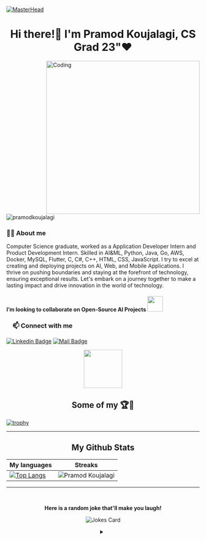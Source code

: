 [![MasterHead](https://res.cloudinary.com/superfolio/image/upload/v1620689979/68747470733a2f2f692e70696e696d672e636f6d2f6f726967696e616c732f63362f33332f63322f63363333633230656465383266306530636564376435373064626533613166332e676966_yjuh2s.gif)](https://pramodkoujalagi.io)

<h1 align="center">Hi there!👋 I'm Pramod Koujalagi, CS Grad 23"❤ </h1>

<img align="right" alt="Coding" width="400" src="https://cdn.dribbble.com/users/1162077/screenshots/3848914/programmer.gif">
<p align="left"> <img src="https://komarev.com/ghpvc/?username=pramodkoujalagi&label=Profile%20views&color=0e75b6&style=flat" alt="pramodkoujalagi" /> </p>

<h3><a id="user-content-about-me" class="anchor" aria-hidden="true" href="#about-me"></a>🙋‍♂️ About me</h3>
Computer Science graduate, worked as a Application Developer Intern and Product Development Intern. Skilled in AI&ML, Python, Java, Go, AWS, Docker, MySQL, Flutter, C, C#, C++, HTML, CSS, JavaScript. I try to excel at creating and deploying projects on AI, Web, and Mobile Applications. I thrive on pushing boundaries and staying at the forefront of technology, ensuring exceptional results. Let's embark on a journey together to make a lasting impact and drive innovation in the world of technology.

<h4>I’m looking to collaborate on Open-Source AI Projects <img src="https://github.com/rajput2107/rajput2107/blob/master/Assets/Handshake.gif" width="40px"></h4>

<!-- START NEW SECTION -->
 <!-- CONNECT WITH ME LINKS -->
<h3><a id="user-content-about-me" class="anchor" aria-hidden="true" href="#about-me"><svg class="octicon octicon-link" viewBox="0 0 16 16" version="1.1" width="16" height="16" aria-hidden="true"></a>📫 Connect with me</h3>
 
[![Linkedin Badge](https://img.shields.io/badge/LinkedIn-0077B5?style=for-the-badge&logo=linkedin&logoColor=white)](https://www.linkedin.com/in/pramodkoujalagi) [![Mail Badge](https://img.shields.io/badge/Gmail-D14836?style=for-the-badge&logo=gmail&logoColor=white)](mailto:pramodkoujalagipk@gmail.com) 
 
  
 <!-- START NEW SECTION -->
<!--  TOP Technologies That I use Daily  -->

 


<!-- START NEW SECTION -->
<p align="center">
  <img width="100" src="https://user-images.githubusercontent.com/6661165/91657958-61b4fd00-eb00-11ea-9def-dc7ef5367e34.png" />  
  <h2 align="center">Some of my 🏆🫰</h2>
</p>

[![trophy](https://github-profile-trophy.vercel.app/?username=pramodkoujalagi&theme=radical&margin-w=40&margin-h=40)](https://github.com/pramodkoujalagi)

<hr>
<!-- START NEW SECTION -->
<p align="center">
 <h2 align="center">My Github Stats</h2>

|My languages|Streaks|
|-|-|
|[![Top Langs](https://github-readme-stats.vercel.app/api/top-langs/?username=pramodkoujalagi&show_icons=true&theme=dark&layout=compact&hide_title=true)](https://github.com/pramodkoujalagi)|![Pramod Koujalagi](https://github-readme-streak-stats.herokuapp.com/?user=pramodkoujalagi&theme=dark)
<hr>

<!--|[![Pramod's github stats](https://github-readme-stats.vercel.app/api?username=pramodkoujalagi&show_icons=true&theme=dark&hide_title=true)](https://github.com/pramodkoujalagi)
-->
<!-- START NEW SECTION -->
<div align="center">
 <br>
 <p align="centre"><b> Here is a random joke that'll make you laugh!</b></p>
 
![Jokes Card](https://readme-jokes.vercel.app/api)
 
<details><summary align="center"> </samp></summary><p align ="centre"> Refresh page to load New joke</p></details>
<br>
  </p>

